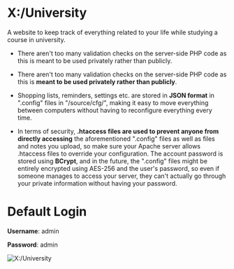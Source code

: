 # X:/University
A website to keep track of everything related to your life while studying a course in university. 

- There aren't too many validation checks on the server-side PHP code as this is meant to be used privately rather than publicly. 

- There aren't too many validation checks on the server-side PHP code as this is **meant to be used privately rather than publicly**. 

- Shopping lists, reminders, settings etc. are stored in **JSON format** in ".config" files in "/source/cfg/", making it easy to move everything between computers without having to reconfigure everything every time.

- In terms of security, **.htaccess files are used to prevent anyone from directly accessing** the aforementioned ".config" files as well as files and notes you upload, so make sure your Apache server allows .htaccess files to override your configuration. The account password is stored using **BCrypt**, and in the future, the ".config" files might be entirely encrypted using AES-256 and the user's password, so even if someone manages to access your server, they can't actually go through your private information without having your password. 

# Default Login

**Username**: admin

**Password**: admin

![X:/University](https://www.xtrendence.com/www/images/xuniversity/xuniversity.png)
